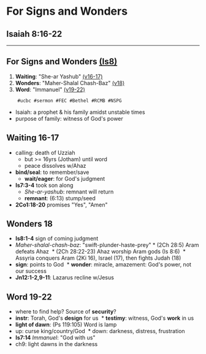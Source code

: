<!-- .slide: <%= bg("unsplash-Jztmx9yqjBw-stars.jpg") %> data-state="title" -->
# For Signs and Wonders
## Isaiah 8:16-22

---
<!-- .slide: <%= bg("unsplash-Jztmx9yqjBw-stars.jpg") %> id="outline" -->
## For Signs and Wonders [(Is8)](# "ref")
1. **Waiting**: "She-ar Yashub" [(v16-17)](# "ref")
1. **Wonders**: "Maher-Shalal Chash-Baz" [(v18)](# "ref")
1. **Word**: "Immanuel" [(v19-22)](# "ref")

>>>
        #ucbc #sermon #FEC #Bethel #RCMB #NSPG

* Isaiah: a prophet & his family amidst unstable times
* purpose of family: witness of God's power 

## Waiting 16-17
* calling: death of Uzziah
    * but >= 16yrs (Jotham) until word
    * peace dissolves w/Ahaz
* **bind/seal**: to remember/save 
    * **wait/eager**: for God's judgment 
* **Is7:3-4** took son along
    * *She-ar-yashub*: remnant will return
    * **remnant**: (6:13) stump/seed 
* **2Co1:18-20** promises "Yes", "Amen" 

## Wonders 18
* **Is8:1-4** sign of coming judgment
* *Maher-shalal-chash-baz*: "swift-plunder-haste-prey"
        * (2Ch 28:5) Aram defeats Ahaz 
        * (2Ch 28:22-23) Ahaz worship Aram gods (Is 8:6) 
        * Assyria conquers Aram (2Ki 16), Israel (17), then fights Judah (18)
* **sign**: points to God 
        * **wonder**: miracle, amazement: God's power, not our success
* **Jn12:1-2,9-11**: Lazarus recline w/Jesus

## Word 19-22
* where to find help? Source of **security**? 
* **instr**: Torah, God's **design** for us 
        * **testimy**: witness, God's **work** in us
* **light of dawn**: (Ps 119:105) Word is lamp 
* up: curse king/country/God 
        * down: darkness, distress, frustration 
* **Is7:14** *Immanuel*: "God with us" 
* ch9: light dawns in the darkness



